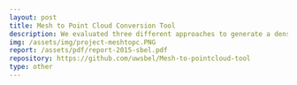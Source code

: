 ```yaml
---
layout: post
title: Mesh to Point Cloud Conversion Tool
description: We evaluated three different approaches to generate a dense point cloud from a 3D mesh file. In particle-based fluid-solid interaction simulations there can be three types of SPH markers; fluid, boundary, or solid. In such simulations it is desirable to take have a dense point cloud representation of a 3D mesh for the solid SPH markers. We find that a ray-crossing approach to detect if a particle is inside the mesh or not is a simple and effective way to generate the point clouds.
img: /assets/img/project-meshtopc.PNG
report: /assets/pdf/report-2015-sbel.pdf
repository: https://github.com/uwsbel/Mesh-to-pointcloud-tool
type: other
---
```

